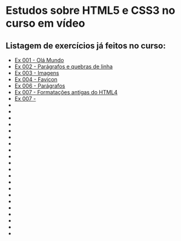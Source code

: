 # Estudos sobre HTML5 e CSS3 no curso em vídeo

## Listagem de exercícios já feitos no curso:

- [Ex 001 - Olá Mundo](https://laravinicius.github.io/HTML-CSS/exercicios/ex001%20-%20ol%C3%A1,%20mundo!/index.html)
- [Ex 002 - Parágrafos e quebras de linha](https://laravinicius.github.io/HTML-CSS/exercicios/exercicios/ex002%20-%20par%C3%A1grafos%20e%20quebras%20de%20linha/index.html)
- [Ex 003 - Imagens](https://laravinicius.github.io/HTML-CSS/exercicios/exercicios/ex003%20-%20inserindo%20imagens/index.html)
- [Ex 004 - Favicon](https://laravinicius.github.io/HTML-CSS/exercicios/exercicios/ex004%20-%20favicon/index.html)
- [Ex 006 - Parágrafos](https://laravinicius.github.io/HTML-CSS/exercicios/exercicios/ex006%20-%20paragrafos/index.html)
- [Ex 007 - Formatações antigas do HTML4](https://laravinicius.github.io/HTML-CSS/exercicios/exercicios/ex007%20-%20formata%C3%A7%C3%B5es%20antigas%20x%20novas/html4.html)
- [Ex 007 - ]()
- []()
- []()
- []()
- []()
- []()
- []()
- []()
- []()
- []()
- []()
- []()
- []()
- []()
- []()
- []()
- []()
- []()
- []()
- []()
- []()
- []()